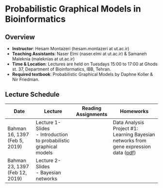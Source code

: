 # Probabilistic Graphical Models in Bioinformatics

## Overview
- **Instructor**: Hesam Montazeri (hesam.montazeri at ut.ac.ir)
- **Teaching Assistants**: Naser Elmi (naser.elmi at ut.ac.ir) & Samaneh Maleknia (maleknias at ut.ac.ir)
- **Time & Location**: Lectures are held on Tuesdays 15:00 to 17:00 at Ghods st. 37, Department of Bioinformatics, IBB, Tehran.
- **Required textbook**: Probabilistic Graphical Models by Daphne Koller & Nir Friedman.

## Lecture Schedule

Date | Lecture | Reading Assignments | Homeworks |
 ------------- | -------------------------- | ------------- | ------------- |
Bahman 16, 1397 (Feb 5, 2019) | Lecture 1- Slides <br>  - Introduction to probabilistic graphical models |  | Data Analysis Project #1: Learning Bayesian networks from gene expression data ([pdf](projects/project1.pdf)) |
Bahman 23, 1397 (Feb 12, 2019) | Lecture 2- Slides <br>  - Bayesian networks |  |  |

